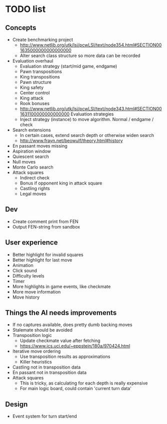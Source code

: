 ﻿# TODO list

## Concepts
* Create benchmarking project
  - http://www.netlib.org/utk/lsi/pcwLSI/text/node354.html#SECTION001635000000000000000
  - Alter search class structure so more data can be recorded
* Evaluation overhaul
  - Evaluation strategy (start/mid game, endgame)
  - Pawn transpositions
  - King transpositions
  - Pawn structure
  - King safety
  - Center control
  - King attack
  - Rook bonuses
  - http://www.netlib.org/utk/lsi/pcwLSI/text/node343.html#SECTION001631100000000000000
Evaluation strategies
  - Inject strategy (instance) to move algorithm. Normal / endgame / check
* Search extensions
  - In certain cases, extend search depth or otherwise widen search
  - http://www.frayn.net/beowulf/theory.html#history
* En passant moves missing
* Aspiration window
* Quiescent search
* Null moves
* Monte Carlo search
* Attack squares
  - Indirect check
  - Bonus if opponent king in attack square
  - Castling rights
  - Legal moves


## Dev
* Create comment print from FEN
* Output FEN-string from sandbox


## User experience
* Better highlight for invalid squares
* Better highlight for last move
* Animation
* Click sound
* Difficulty levels
* Timer
* More highlights in game events, like checkmate
* More move information
* Move history

## Things the AI needs improvements
* If no captures available, does pretty dumb backing moves
* Stalemate should be avoided
* Transposition logic
  * Update checkmate value after fetching
  * https://www.ics.uci.edu/~eppstein/180a/970424.html
* Iterative move ordering
  * Use transposition results as approximations
  * Killer heuristics
* Castling not in transposition data
* En passant not in transposition data
* Attack squares
  * This is tricky, as calculating for each depth is really expensive
  * For main logic board, could contain 'current turn data'

## Design
* Event system for turn start/end

